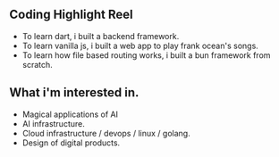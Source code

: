## Coding Highlight Reel

- To learn dart, i built a backend framework.
- To learn vanilla js, i built a web app to play frank ocean's songs.
- To learn how file based routing works, i built a bun framework from scratch.

## What i'm interested in. 
- Magical applications of AI
- AI infrastructure.
- Cloud infrastructure / devops / linux / golang.
- Design of digital products.

